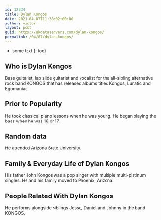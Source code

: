 ```yaml
---
id: 12334
title: Dylan Kongos
date: 2021-04-07T11:38:02+00:00
author: victor
layout: post
guid: https://ukdataservers.com/dylan-kongos/
permalink: /04/07/dylan-kongos/
---
```


* some text
{: toc}


## Who is Dylan Kongos



Bass guitarist, lap slide guitarist and vocalist for the all-sibling alternative rock band KONGOS that has released albums titles Kongos, Lunatic and Egomaniac.

                
                
                
## Prior to Popularity



He took classical piano lessons when he was young. He began playing the bass when he was 16 or 17.

                
                
                
## Random data



He attended Arizona State University.

                
                
                
## Family & Everyday Life of Dylan Kongos



His father John Kongos was a pop singer with multiple multi-platinum singles. He and his family moved to Phoenix, Arizona.

                
                
                
## People Related With Dylan Kongos



He performs alongside siblings Jesse, Daniel and Johnny in the band KONGOS.

                
              
            
          
          
          